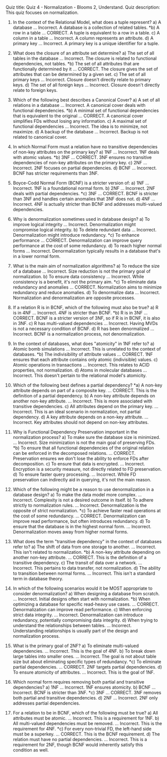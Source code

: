 Quiz title: Quiz 4 - Normalization - Blooms 2, Understand.
Quiz description: This quiz focuses on normalization.


1. In the context of the Relational Model, what does a tuple represent?
a) A database
... Incorrect. A database is a collection of related tables.
*b) A row in a table
... CORRECT. A tuple is equivalent to a row in a table.
c) A column in a table
... Incorrect. A column represents an attribute.
d) A primary key
... Incorrect. A primary key is a unique identifier for a tuple.


2. What does the closure of an attribute set determine?
a) The set of all tables in the database
... Incorrect. The closure is related to functional dependencies, not tables.
*b) The set of all attributes that are functionally determined by it
... CORRECT. The closure gives the set of attributes that can be determined by a given set.
c) The set of all primary keys
... Incorrect. Closure doesn't directly relate to primary keys.
d) The set of all foreign keys
... Incorrect. Closure doesn't directly relate to foreign keys.


3. Which of the following best describes a Canonical Cover?
a) A set of all relations in a database
... Incorrect. A canonical cover deals with functional dependencies.
*b) A minimal set of functional dependencies that is equivalent to the original
... CORRECT. A canonical cover simplifies FDs without losing any information.
c) A maximal set of functional dependencies
... Incorrect. The idea is to minimize, not maximize.
d) A backup of the database
... Incorrect. Backup is not related to canonical cover.


4. In which Normal Form must a relation have no transitive dependencies of non-key attributes on the primary key?
a) 1NF
... Incorrect. 1NF deals with atomic values.
*b) 3NF
... CORRECT. 3NF ensures no transitive dependencies of non-key attributes on the primary key.
c) 2NF
... Incorrect. 2NF focuses on partial dependencies.
d) BCNF
... Incorrect. BCNF has stricter requirements than 3NF.


5. Boyce-Codd Normal Form (BCNF) is a stricter version of:
a) 1NF
... Incorrect. 1NF is a foundational normal form.
b) 2NF
... Incorrect. 2NF deals with partial dependencies.
*c) 3NF
... CORRECT. BCNF is stricter than 3NF and handles certain anomalies that 3NF does not.
d) 4NF
... Incorrect. 4NF is actually stricter than BCNF and addresses multi-valued dependencies.


6. Why is denormalization sometimes used in database design?
a) To improve logical integrity
... Incorrect. Denormalization might compromise logical integrity.
b) To delete redundant data
... Incorrect. Denormalization might introduce redundancy.
*c) To enhance performance
... CORRECT. Denormalization can improve query performance at the cost of some redundancy.
d) To reach higher normal forms
... Incorrect. Denormalization typically results in a database that's in a lower normal form.


9. What is the main aim of normalization algorithms?
a) To reduce the size of a database
... Incorrect. Size reduction is not the primary goal of normalization.
b) To ensure data consistency
... Incorrect. While consistency is a benefit, it's not the primary aim.
*c) To eliminate data redundancy and anomalies
... CORRECT. Normalization aims to minimize redundancy and reduce anomalies.
d) To denormalize data
... Incorrect. Normalization and denormalization are opposite processes.


10. If a relation R is in BCNF, which of the following must also be true?
a) R is in 4NF
... Incorrect. 4NF is stricter than BCNF.
*b) R is in 3NF
... CORRECT. BCNF is a stricter version of 3NF, so if R is in BCNF, it is also in 3NF.
c) R has multi-valued dependencies
... Incorrect. Having MVDs is not a necessary condition of BCNF.
d) R has been denormalized
... Incorrect. BCNF is a normalization process, not denormalization.


11. In the context of databases, what does "atomicity" in 1NF refer to?
a) Atomic bomb simulations
... Incorrect. This is unrelated to the context of databases.
*b) The indivisibility of attribute values
... CORRECT. 1NF ensures that each attribute contains only atomic (indivisible) values.
c) Atomic operations in transactions
... Incorrect. This relates to ACID properties, not normalization.
d) Atoms in molecular databases
... Incorrect. This doesn't pertain to the relational model's atomicity.


12. Which of the following best defines a partial dependency?
*a) A non-key attribute depends on part of a composite key.
... CORRECT. This is the definition of a partial dependency.
b) A non-key attribute depends on another non-key attribute.
... Incorrect. This is more associated with transitive dependencies.
c) All attributes depend on the primary key.
... Incorrect. This is an ideal scenario in normalization, not partial dependency.
d) A key attribute depends on a non-key attribute.
... Incorrect. Key attributes should not depend on non-key attributes.


13. Why is Functional Dependency Preservation important in the normalization process?
a) To make sure the database size is minimized.
... Incorrect. Size minimization is not the main goal of preserving FDs.
*b) To ensure that all functional dependencies of the original relation can be enforced in the decomposed relations.
... CORRECT. Preservation ensures we don't lose the ability to enforce FDs after decomposition.
c) To ensure that data is encrypted.
... Incorrect. Encryption is a security measure, not directly related to FD preservation.
d) To ensure faster query processing.
... Incorrect. While FD preservation can indirectly aid in querying, it's not the main reason.


15. Which of the following might be a reason to use denormalization in a database design?
a) To make the data model more complex.
... Incorrect. Complexity is not a desired outcome in itself.
b) To adhere strictly to normalization rules.
... Incorrect. Denormalization is the opposite of strict normalization.
*c) To achieve faster read operations at the cost of some redundancy.
... CORRECT. Denormalization can improve read performance, but often introduces redundancy.
d) To ensure that the database is in the highest normal form.
... Incorrect. Denormalization moves away from higher normal forms.


16. What does the term "transitive dependency" in the context of databases refer to?
a) The shift of data from one storage to another.
... Incorrect. This isn't related to normalization.
*b) A non-key attribute depending on another non-key attribute.
... CORRECT. This is the definition of a transitive dependency.
c) The transit of data over a network.
... Incorrect. This pertains to data transfer, not normalization.
d) The ability to transition between normal forms.
... Incorrect. This isn't a standard term in database theory.


17. In which of the following scenarios would it be MOST appropriate to consider denormalization?
a) When designing a database from scratch.
... Incorrect. Initial designs often start with normalization.
*b) When optimizing a database for specific read-heavy use cases.
... CORRECT. Denormalization can improve read performance.
c) When enforcing strict data integrity.
... Incorrect. Denormalization can introduce redundancy, potentially compromising data integrity.
d) When trying to understand the relationships between tables.
... Incorrect. Understanding relationships is usually part of the design and normalization process.


18. What is the primary goal of 2NF?
a) To eliminate multi-valued dependencies.
... Incorrect. This is the goal of 4NF.
b) To break down large tables into smaller ones.
... Incorrect. The goal is not about table size but about eliminating specific types of redundancy.
*c) To eliminate partial dependencies.
... CORRECT. 2NF targets partial dependencies.
d) To ensure atomicity of attributes.
... Incorrect. This is the goal of 1NF.


19. Which normal form requires removing both partial and transitive dependencies?
a) 1NF
... Incorrect. 1NF ensures atomicity.
b) BCNF
... Incorrect. BCNF is stricter than 3NF.
*c) 3NF
... CORRECT. 3NF removes both partial and transitive dependencies.
d) 2NF
... Incorrect. 2NF only addresses partial dependencies.



20. For a relation to be in BCNF, which of the following must be true?
a) All attributes must be atomic.
... Incorrect. This is a requirement for 1NF.
b) All multi-valued dependencies must be removed.
... Incorrect. This is the requirement for 4NF.
*c) For every non-trivial FD, the left-hand side must be a superkey.
... CORRECT. This is the BCNF requirement.
d) The relation must have no partial dependencies.
... Incorrect. This is a requirement for 2NF, though BCNF would inherently satisfy this condition as well.

